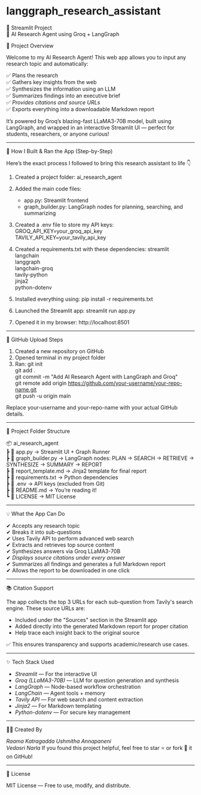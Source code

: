 # langgraph_research_assistant

🧠 Streamlit Project  
📄 AI Research Agent using Groq + LangGraph

📌 Project Overview

Welcome to my AI Research Agent! This web app allows you to input any research topic and automatically:

✅ Plans the research  
✅ Gathers key insights from the web  
✅ Synthesizes the information using an LLM  
✅ Summarizes findings into an executive brief  
✅ *Provides citations and source URLs*  
✅ Exports everything into a downloadable Markdown report

It’s powered by Groq’s blazing-fast LLaMA3-70B model, built using LangGraph, and wrapped in an interactive Streamlit UI — perfect for students, researchers, or anyone curious!

---

🚀 How I Built & Ran the App (Step-by-Step)

Here’s the exact process I followed to bring this research assistant to life 👇

1. Created a project folder: ai_research_agent

2. Added the main code files:
    - app.py: Streamlit frontend
    - graph_builder.py: LangGraph nodes for planning, searching, and summarizing

3. Created a .env file to store my API keys:
   GROQ_API_KEY=your_groq_api_key  
   TAVILY_API_KEY=your_tavily_api_key

4. Created a requirements.txt with these dependencies:
   streamlit  
   langchain  
   langgraph  
   langchain-groq  
   tavily-python  
   jinja2  
   python-dotenv

5. Installed everything using:
   pip install -r requirements.txt

6. Launched the Streamlit app:
   streamlit run app.py

7. Opened it in my browser:
   http://localhost:8501

---

🔁 GitHub Upload Steps

1. Created a new repository on GitHub
2. Opened terminal in my project folder
3. Ran:
   git init  
   git add .  
   git commit -m "Add AI Research Agent with LangGraph and Groq"  
   git remote add origin https://github.com/your-username/your-repo-name.git  
   git push -u origin main

Replace your-username and your-repo-name with your actual GitHub details.

---

📁 Project Folder Structure

📦 ai_research_agent  
┣ 📄 app.py → Streamlit UI + Graph Runner  
┣ 📄 graph_builder.py → LangGraph nodes: PLAN → SEARCH → RETRIEVE → SYNTHESIZE → SUMMARY → REPORT  
┣ 📄 report_template.md → Jinja2 template for final report  
┣ 📄 requirements.txt → Python dependencies  
┣ 📄 .env → API keys (excluded from Git)  
┣ 📄 README.md → You’re reading it!  
┗ 📄 LICENSE → MIT License

---

💡 What the App Can Do

✔ Accepts any research topic  
✔ Breaks it into sub-questions  
✔ Uses Tavily API to perform advanced web search  
✔ Extracts and retrieves top source content  
✔ Synthesizes answers via Groq LLaMA3-70B  
✔ *Displays source citations under every answer*  
✔ Summarizes all findings and generates a full Markdown report  
✔ Allows the report to be downloaded in one click

---

📚 Citation Support

The app collects the top 3 URLs for each sub-question from Tavily's search engine. These source URLs are:

- Included under the "Sources" section in the Streamlit app
- Added directly into the generated Markdown report for proper citation
- Help trace each insight back to the original source

✅ This ensures transparency and supports academic/research use cases.

---

✨ Tech Stack Used

- *Streamlit* — For the interactive UI
- *Groq (LLaMA3-70B)* — LLM for question generation and synthesis
- *LangGraph* — Node-based workflow orchestration
- *LangChain* — Agent tools + memory
- *Tavily API* — For web search and content extraction
- *Jinja2* — For Markdown templating
- *Python-dotenv* — For secure key management

---

👩‍💻 Created By

*Raama Katragadda*
*Ushmitha Annapaneni*  
*Vedasri Narla*
If you found this project helpful, feel free to star ⭐ or fork 🍴 it on GitHub!

---

📄 License

MIT License — Free to use, modify, and distribute.
